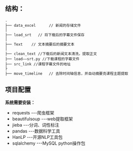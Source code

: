
## 结构：

```
.
├── data_excel      // 新闻的存储文件
│   
├── load_srt   // 将下载后的字幕文件保存
│   
├── Text    // 文本摘要后的摘要文本
│
├── clean_text //下载后的新闻文本清洗，提取正文
├── load——srt.py //下载课程的字幕文件
├── src_link //课程字幕文件的地址
├
├── move_timeline   // 去除时间轴信息，并自动摘要克课程主题提取

```





## 项目配置

**系统需要安装：**

- requests    ---爬虫框架
- beautifulsoup     ---web提取框架
- jieba      ---分词、词性标注
- pandas    ---数据科学工具
- HanLP   ---开源NLP工具包
- sqlalchemy  ---MySQL python操作包





